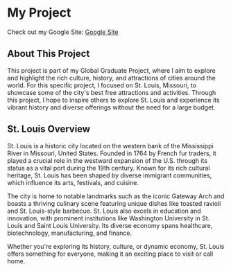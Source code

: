 # My Project

Check out my Google Site: [Google Site](https://sites.google.com/slu.edu/free-things-to-do-in-saint-lou/home?authuser=0)

## About This Project
This project is part of my Global Graduate Project, where I aim to explore and highlight the rich culture, history, and attractions of cities around the world. For this specific project, I focused on St. Louis, Missouri, to showcase some of the city's best free attractions and activities. Through this project, I hope to inspire others to explore St. Louis and experience its vibrant history and diverse offerings without the need for a large budget.

## St. Louis Overview

St. Louis is a historic city located on the western bank of the Mississippi River in Missouri, United States. Founded in 1764 by French fur traders, it played a crucial role in the westward expansion of the U.S. through its status as a vital port during the 19th century. Known for its rich cultural heritage, St. Louis has been shaped by diverse immigrant communities, which influence its arts, festivals, and cuisine.

The city is home to notable landmarks such as the iconic Gateway Arch and boasts a thriving culinary scene featuring unique dishes like toasted ravioli and St. Louis-style barbecue. St. Louis also excels in education and innovation, with prominent institutions like Washington University in St. Louis and Saint Louis University. Its diverse economy spans healthcare, biotechnology, manufacturing, and finance.

Whether you're exploring its history, culture, or dynamic economy, St. Louis offers something for everyone, making it an exciting place to visit or call home.
